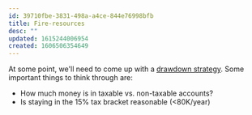 ```yaml
---
id: 39710fbe-3831-498a-a4ce-844e76998bfb
title: Fire-resources
desc: ""
updated: 1615244006954
created: 1606506354649
---
```


At some point, we'll need to come up with a [drawdown strategy](https://livingafi.com/2014/05/18/drawdown-part-3-strategy/). Some important things to think through are:

- How much money is in taxable vs. non-taxable accounts?
- Is staying in the 15% tax bracket reasonable (<80K/year)
